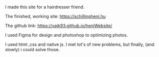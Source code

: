 I made this site for a hairdresser friend.

The finished, working site: 
https://schillingheni.hu

The github link:
https://vajk93.github.io/heniWebsite/

I used Figma for design and photoshop to optimizing photos. 

I used html ,css and native js. I met lot's of new problems, but finally, (and slowly) i could solve those. 
